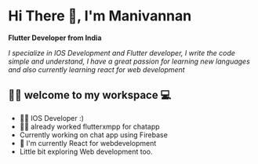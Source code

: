 # Hi There :wave:, I'm Manivannan

**Flutter Developer from India**

 _I specialize in  IOS Development and Flutter developer, I write the code simple and understand, I have a great passion for learning new languages and also currently learning react for web development_


## 👨‍💻 welcome to my workspace 💻

- 👨‍💻 IOS Developer :)
- 💪🏻 already worked flutterxmpp for chatapp
- Currently working on chat app using Firebase
- 📝 I'm currently React for webdevelopment
- Little bit exploring Web development too. 
